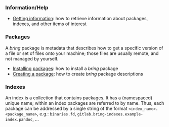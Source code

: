 ### Information/Help

 - [Getting information](/getting-started/information): how to retrieve information about packages, indexes, and other items of interest

### Packages

A *bring* package is metadata that describes how to get a specific version of a file or set of files onto your machine; those files are usually remote, and not managed by yourself.

 - [Installing packages](/getting-started/installing-packages): how to install a *bring* package
 - [Creating a package](/getting-started/creating-packages): how to create *bring* package descriptions

### Indexes

An index is a collection that contains packages. It has a (namespaced) unique name; within an index packages are referred to by name. Thus, each package can be addressed by a single string of the format ``<index_name>.<package_name>``, e.g.: ``binaries.fd``, ``gitlab.bring-indexes.example-index.pandoc``, ...
